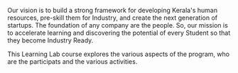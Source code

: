 Our vision is to build a strong framework for developing Kerala's human resources, pre-skill them for Industry, and create the next generation of        startups. The foundation of any company are the people. So, our mission is to accelerate learning and discovering the potential of every Student         so that they become Industry Ready.

This Learning Lab course explores the various aspects of the program, who are the participats and the various activities.